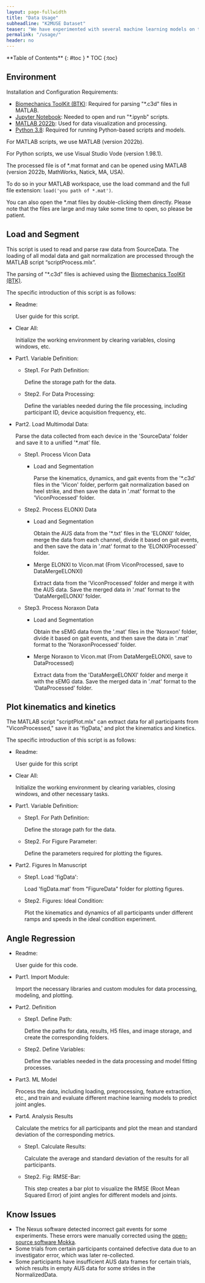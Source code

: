 ```yaml
---
layout: page-fullwidth
title: "Data Usage"
subheadline: "K2MUSE Dataset"
teaser: "We have experimented with several machine learning models on the dataset and provided scripts and code for utilizing the dataset."
permalink: "/usage/"
header: no
---
```

<div class="panel radius" markdown="1">
**Table of Contents**
{: #toc }
*  TOC
{:toc}
</div>



## Environment

Installation and Configuration Requirements:  
* [Biomechanics ToolKit (BTK)](https://biomechanical-toolkit.github.io/docs/): Required for parsing "*.c3d" files in MATLAB.
* [Jupyter Notebook](https://jupyter.org/): Needed to open and run "*.ipynb" scripts.
* [MATLAB 2022b](https://www.mathworks.com/products/matlab.html): Used for data visualization and processing.
* [Python 3.8](https://www.python.org/): Required for running Python-based scripts and models.

For MATLAB scripts, we use MATLAB (version 2022b).

For Python scripts, we use Visual Studio Vode (version 1.98.1).

The processed file is of *.mat format and can be opened using MATLAB (version 2022b, MathWorks, Natick, MA, USA).

To do so in your MATLAB workspace, use the load command and the full file extension: `load('you path of *.mat')`​.

You can also open the \*.mat files by double-clicking them directly. Please note that the files are large and may take some time to open, so please be patient.



## Load and Segment

This script is used to read and parse raw data from SourceData. The loading of all modal data and gait normalization are processed through the MATLAB script “scriptProcess.mlx”.

The parsing of "\*.c3d" files is achieved using the [Biomechanics ToolKit (BTK)](https://biomechanical-toolkit.github.io/docs/).

The specific introduction of this script is as follows:

* Readme:

  User guide for this script.

* Clear All:

  Initialize the working environment by clearing variables, closing windows, etc.

* Part1. Variable Definition:

  * Step1. For Path Definition:

    Define the storage path for the data.

  * Step2. For Data Processing:

    Define the variables needed during the file processing, including participant ID, device acquisition frequency, etc.

* Part2. Load Multimodal Data:

  Parse the data collected from each device in the 'SourceData' folder and save it to a unified '\*.mat' file.

  * Step1. Process Vicon Data

    * Load and Segmentation

      Parse the kinematics, dynamics, and gait events from the '\*.c3d' files in the 'Vicon' folder, perform gait normalization based on heel strike, and then save the data in '.mat' format to the 'ViconProcessed' folder.

  * Step2. Process ELONXI Data

    * Load and Segmentation

      Obtain the AUS data from the '\*.txt' files in the 'ELONXI' folder, merge the data from each channel, divide it based on gait events, and then save the data in '.mat' format to the 'ELONXIProcessed' folder.

    * Merge ELONXI to Vicon.mat (From ViconProcessed, save to DataMergeELONXI)

      Extract data from the 'ViconProcessed' folder and merge it with the AUS data. Save the merged data in '.mat' format to the 'DataMergeELONXI' folder.

  * Step3. Process Noraxon Data

    * Load and Segmentation

      Obtain the sEMG data from the '.mat' files in the 'Noraxon' folder, divide it based on gait events, and then save the data in '.mat' format to the 'NoraxonProcessed' folder.

    * Merge Noraxon to Vicon.mat (From DataMergeELONXI, save to DataProcessed)

      Extract data from the 'DataMergeELONXI' folder and merge it with the sEMG data. Save the merged data in '.mat' format to the 'DataProcessed' folder.



## Plot kinematics and kinetics

The MATLAB script "scriptPlot.mlx" can extract data for all participants from "ViconProcessed," save it as 'figData,' and plot the kinematics and kinetics.

The specific introduction of this script is as follows:

* Readme:

  User guide for this script

* Clear All:

  Initialize the working environment by clearing variables, closing windows, and other necessary tasks.

* Part1. Variable Definition:

  * Step1. For Path Definition:

    Define the storage path for the data.

  * Step2. For Figure Parameter:

    Define the parameters required for plotting the figures.

* Part2. Figures In Manuscript

  * Step1. Load 'figData':

    Load 'figData.mat' from "FigureData" folder for plotting figures.

  * Step2. Figures: Ideal Condition:

    Plot the kinematics and dynamics of all participants under different ramps and speeds in the ideal condition experiment.


## Angle Regression

* Readme:
  
  User guide for this code.

* Part1. Import Module:
  
  Import the necessary libraries and custom modules for data processing, modeling, and plotting.

* Part2. Definition

  * Step1. Define Path:

    Define the paths for data, results, H5 files, and image storage, and create the corresponding folders.

  * Step2. Define Variables:

    Define the variables needed in the data processing and model fitting processes.

* Part3. ML Model

  Process the data, including loading, preprocessing, feature extraction, etc., and train and evaluate different machine learning models to predict joint angles.

* Part4. Analysis Results

  Calculate the metrics for all participants and plot the mean and standard deviation of the corresponding metrics.

  * Step1. Calculate Results:

    Calculate the average and standard deviation of the results for all participants.

  * Step2. Fig: RMSE-Bar:

    This step creates a bar plot to visualize the RMSE (Root Mean Squared Error) of joint angles for different models and joints.





## Know Issues

* The Nexus software detected incorrect gait events for some experiments. These errors were manually corrected using the [open-source software Mokka](https://biomechanical-toolkit.github.io/mokka/index.html).
* Some trials from certain participants contained defective data due to an investigator error, which was later re-collected.
* Some participants have insufficient AUS data frames for certain trials, which results in empty AUS data for some strides in the NormalizedData.



